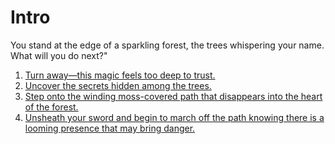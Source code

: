 # Intro

You stand at the edge of a sparkling forest, the trees whispering your name. What will you do next?"

1. [Turn away—this magic feels too deep to trust.](./choice1.md)
2. [Uncover the secrets hidden among the trees.](choice2.md)
3. [Step onto the winding moss-covered path that disappears into the heart of the forest.](choice3.md)
4. [Unsheath your sword and begin to march off the path knowing there is a looming presence that may bring danger.](choice4.md)

